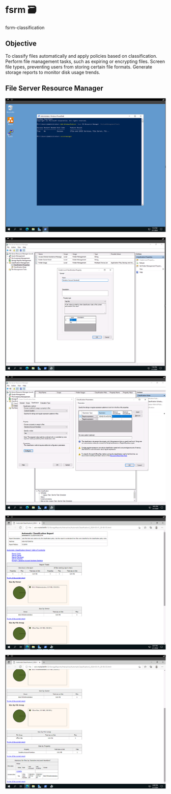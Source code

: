# fsrm 🗃️
fsrm-classification

## Objective
To classify files automatically and apply policies based on classification.
Perform file management tasks, such as expiring or encrypting files.
Screen file types, preventing users from storing certain file formats.
Generate storage reports to monitor disk usage trends.


## File Server Resource Manager


![fsrm001.png](./media/fsrm001.png)

![fsrm002.png](./media/fsrm002.png)

![fsrm003.png](./media/fsrm003.png)

![fsrm004.png](./media/fsrm004.png)

![fsrm005.png](./media/fsrm005.png)


